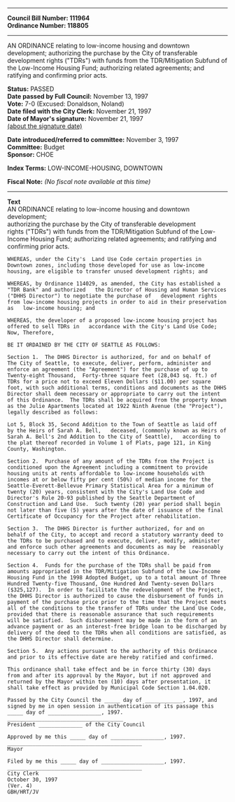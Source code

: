 * * * * *  
  
**Council Bill Number: [](#h0)[](#h2)111964**   
**Ordinance Number: 118805**  
  
* * * * *  
  
AN ORDINANCE relating to low-income housing and downtown development; authorizing the purchase by the City of transferable development rights ("TDRs") with funds from the TDR/Mitigation Subfund of the Low-Income Housing Fund; authorizing related agreements; and ratifying and confirming prior acts.  
  
**Status:** PASSED   
**Date passed by Full Council:** November 13, 1997   
**Vote:** 7-0 (Excused: Donaldson, Noland)   
**Date filed with the City Clerk:** November 21, 1997   
**Date of Mayor's signature:** November 21, 1997   
[(about the signature date)](/~public/approvaldate.htm)   
  
  
**Date introduced/referred to committee:** November 3, 1997   
**Committee:** Budget   
**Sponsor:** CHOE   
  
**Index Terms:** LOW-INCOME-HOUSING, DOWNTOWN  
  
**Fiscal Note:** *(No fiscal note available at this time)*  
  
* * * * *  
  
**Text**  
    AN ORDINANCE  relating to low-income housing and downtown development;  
    authorizing the purchase by the City of transferable development  
    rights ("TDRs") with funds from the TDR/Mitigation Subfund of the Low-  
    Income Housing Fund; authorizing related agreements; and ratifying and  
    confirming prior acts.  
  
    WHEREAS, under the City's  Land Use Code certain properties in  
    Downtown zones, including those developed for use as low-income  
    housing, are eligible to transfer unused development rights; and  
  
    WHEREAS, by Ordinance 114029, as amended, the City has established a  
    "TDR Bank" and authorized   the Director of Housing and Human Services  
    ("DHHS Director") to negotiate the purchase of   development rights  
    from low-income housing projects in order to aid in their preservation  
    as   low-income housing; and  
  
    WHEREAS, the developer of a proposed low-income housing project has  
    offered to sell TDRs in   accordance with the City's Land Use Code;  
    Now, Therefore,  
  
    BE IT ORDAINED BY THE CITY OF SEATTLE AS FOLLOWS:  
  
    Section 1.  The DHHS Director is authorized, for and on behalf of  
    The City of Seattle, to execute, deliver, perform, administer and  
    enforce an agreement (the "Agreement") for the purchase of up to  
    Twenty-eight Thousand,  Forty-three square feet (28,043 sq. ft.) of  
    TDRs for a price not to exceed Eleven Dollars ($11.00) per square  
    foot, with such additional terms, conditions and documents as the DHHS  
    Director shall deem necessary or appropriate to carry out the intent  
    of this Ordinance.  The TDRs shall be acquired from the property known  
    as the Julie Apartments located at 1922 Ninth Avenue (the "Project"),  
    legally described as follows:  
  
    Lot 5, Block 35, Second Addition to the Town of Seattle as laid off  
    by the Heirs of Sarah A. Bell,   deceased, (commonly known as Heirs of  
    Sarah A. Bell's 2nd Addition to the City of Seattle),   according to  
    the plat thereof recorded in Volume 1 of Plats, page 121, in King  
    County, Washington.  
  
    Section 2.  Purchase of any amount of the TDRs from the Project is  
    conditioned upon the Agreement including a commitment to provide  
    housing units at rents affordable to low-income households with  
    incomes at or below fifty per cent (50%) of median income for the  
    Seattle-Everett-Bellevue Primary Statistical Area for a minimum of  
    twenty (20) years, consistent with the City's Land Use Code and  
    Director's Rule 20-93 published by the Seattle Department of  
    Construction and Land Use.  Such twenty (20) year period shall begin  
    not later than five (5) years after the date of issuance of the final  
    Certificate of Occupancy for the Project after rehabilitation.  
  
    Section 3.  The DHHS Director is further authorized, for and on  
    behalf of the City, to accept and record a statutory warranty deed to  
    the TDRs to be purchased and to execute, deliver, modify, administer  
    and enforce such other agreements and documents as may be  reasonably  
    necessary to carry out the intent of this Ordinance.  
  
    Section 4.  Funds for the purchase of the TDRs shall be paid from  
    amounts appropriated in the TDR/Mitigation Subfund of the Low-Income  
    Housing Fund in the 1998 Adopted Budget, up to a total amount of Three  
    Hundred Twenty-five Thousand, One Hundred And Twenty-seven Dollars  
    ($325,127).  In order to facilitate the redevelopment of the Project,  
    the DHHS Director is authorized to cause the disbursement of funds in  
    payment of the purchase price prior to the time that the Project meets  
    all of the conditions to the transfer of TDRs under the Land Use Code,  
    provided that there is reasonable assurance that such requirements  
    will be satisfied.  Such disbursement may be made in the form of an  
    advance payment or as an interest-free bridge loan to be discharged by  
    delivery of the deed to the TDRs when all conditions are satisfied, as  
    the DHHS Director shall determine.  
  
    Section 5.  Any actions pursuant to the authority of this Ordinance  
    and prior to its effective date are hereby ratified and confirmed.  
  
    This ordinance shall take effect and be in force thirty (30) days  
    from and after its approval by the Mayor, but if not approved and  
    returned by the Mayor within ten (10) days after presentation, it  
    shall take effect as provided by Municipal Code Section 1.04.020.  
  
    Passed by the City Council the _____ day of ____________, 1997, and  
    signed by me in open session in authentication of its passage this  
    _____ day of _________________, 1997.  
    _____________________________________  
    President ______________ of the City Council  
  
    Approved by me this _____ day of _________________, 1997.  
    ___________________________________________  
    Mayor  
  
    Filed by me this _____ day of ____________________, 1997.  
    ___________________________________________  
    City Clerk  
    October 30, 1997  
    (Ver. 4)  
    GBH/HRT/JV  
